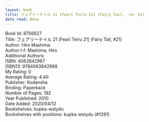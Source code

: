 ```yaml
---
layout: book
title: フェアリーテイル 21 [Fearī Teiru 21] (Fairy Tail,  no. 21)
date_read: None
---
```


Book Id: 8756627<br />
Title: フェアリーテイル 21 [Fearī Teiru 21] (Fairy Tail, #21)<br />
Author: Hiro Mashima<br />
Author l-f: Mashima, Hiro<br />
Additional Authors: <br />
ISBN: 4063842967<br />
ISBN13: 9784063842968<br />
My Rating: 0<br />
Average Rating: 4.40<br />
Publisher: Kodansha<br />
Binding: Paperback<br />
Number of Pages: 192<br />
Year Published: 2010<br />
Date Added: 2020/04/12<br />
Bookshelves: kupka-wstydu<br />
Bookshelves with positions: kupka-wstydu (#1291)<br />

